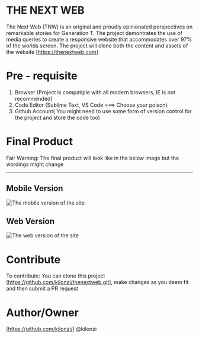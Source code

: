 # THE NEXT WEB 

The Next Web (TNW) is an original and proudly opinionated perspectives on remarkable stories for Generation T. The project demontrates the use of media queries to create a responsive website that accommodates over 97% of the worlds screen. The project will clone both the content and assets of the website [https://thenextweb.com]

# Pre - requisite 

1. Browser (Project is compatiple with all modern browsers, IE is not recommended]
2. Code Editor (Sublime Text, VS Code ===> Choose your poison)
3. Github Account( You might need to use some form of version control for the project and store the code too)

# Final Product

Fair Warning: The final product will look like in the below image but the wordings might change

***

## Mobile Version
![The mobile version of the site](https://user-images.githubusercontent.com/9586665/66007598-bea4cf00-e4bb-11e9-8174-4703c6deac89.png)

## Web Version
![The web version of the site](https://user-images.githubusercontent.com/9586665/66007367-c87a0280-e4ba-11e9-8309-eec88f1d731b.png)

# Contribute
To contribute: You can clone this project [https://github.com/kilonzi/thenextweb.git], make changes as you deem fit and then submit a PR request

# Author/Owner
[https://github.com/kilonzi/]
@kilonzi

